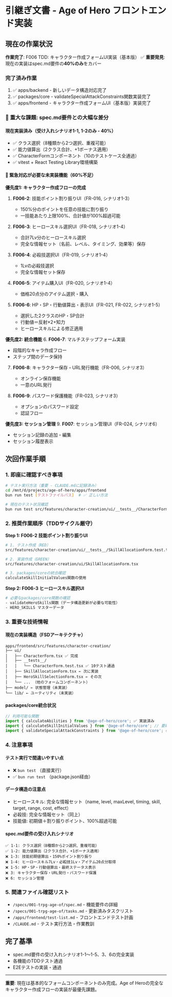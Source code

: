 # 引継ぎ文書 - Age of Hero フロントエンド実装

## 現在の作業状況
**作業完了**: F006 TDD: キャラクター作成フォームUI実装（基本版） ✅
**重要発見**: 現在の実装はspec.md要件の**40%のみ**をカバー

### 完了済み作業
1. ✅ apps/backend - 新しいデータ構造対応完了
2. ✅ packages/core - validateSpecialAttackConstraints関数実装完了
3. ✅ apps/frontend - キャラクター作成フォームUI（基本版）実装完了

### 🚨 **重大な課題**: spec.md要件との大幅な差分

#### 現在実装済み（受け入れシナリオ1-1, 1-2のみ - 40%）
- ✅ クラス選択（8種類から2つ選択、重複可能）
- ✅ 能力値算出（2クラス合計、+1ボーナス適用）
- ✅ CharacterFormコンポーネント（10のテストケース全通過）
- ✅ vitest + React Testing Library環境構築

#### 🚨 **緊急対応が必要な未実装機能（60%不足）**

**優先度1: キャラクター作成フローの完成**
1. **F006-2**: 技能ポイント割り振りUI（FR-016, シナリオ1-3）
   - 150%分のポイントを任意の技能に割り振り
   - 一技能あたり上限100%、合計値が100%超過可能

2. **F006-3**: ヒーロースキル選択UI（FR-018, シナリオ1-4）
   - 合計7Lv分のヒーロースキル選択
   - 完全な情報セット（名前、レベル、タイミング、効果等）保存

3. **F006-4**: 必殺技選択UI（FR-019, シナリオ1-4）
   - 1Lvの必殺技選択
   - 完全な情報セット保存

4. **F006-5**: アイテム購入UI（FR-020, シナリオ1-4）
   - 価格20点分のアイテム選択・購入

5. **F006-6**: HP・SP・行動値算出・表示UI（FR-021, FR-022, シナリオ1-5）
   - 選択した2クラスのHP・SP合計
   - 行動値＝反射×2+知力
   - ヒーロースキルによる修正適用

**優先度2: 統合機能**
6. **F006-7**: マルチステップフォーム実装
   - 段階的なキャラ作成フロー
   - ステップ間のデータ保持

7. **F006-8**: キャラクター保存・URL発行機能（FR-006, シナリオ3）
   - オンライン保存機能
   - 一意のURL発行

8. **F006-9**: パスワード保護機能（FR-023, シナリオ3）
   - オプションのパスワード設定
   - 認証フロー

**優先度3: セッション管理**
9. **F007**: セッション管理UI（FR-024, シナリオ6）
   - セッション記録の追加・編集
   - セッション履歴表示

## 次回作業手順

### 1. 即座に確認すべき事項
```bash
# テスト実行方法（重要 - CLAUDE.mdに記録済み）
cd /mnt/d/projects/age-of-hero/apps/frontend
bun run test [テストファイルパス]  # ✅ 正しい方法

# 現在のテスト状況確認
bun run test src/features/character-creation/ui/__tests__/CharacterForm.test.tsx
```

### 2. 推奨作業順序（TDDサイクル厳守）

**Step 1: F006-2 技能ポイント割り振りUI**
```bash
# 1. テスト作成（RED）
src/features/character-creation/ui/__tests__/SkillAllocationForm.test.tsx

# 2. 実装作成（GREEN）
src/features/character-creation/ui/SkillAllocationForm.tsx

# 3. packages/coreの統合確認
calculateSkillInitialValues関数の使用
```

**Step 2: F006-3 ヒーロースキル選択UI**
```bash
# 必要なpackages/core関数の確認
- validateHeroSkills関数（データ構造更新が必要な可能性）
- HERO_SKILLS マスターデータ
```

### 3. 重要な技術情報

#### 現在の実装構造（FSDアーキテクチャ）
```
apps/frontend/src/features/character-creation/
├── ui/
│   ├── CharacterForm.tsx ✅ 完成
│   ├── __tests__/
│   │   └── CharacterForm.test.tsx ✅ 10テスト通過
│   ├── SkillAllocationForm.tsx ← 次に実装
│   ├── HeroSkillSelectionForm.tsx ← その次
│   └── ... （他のフォームコンポーネント）
├── model/ ← 状態管理（未実装）
└── lib/ ← ユーティリティ（未実装）
```

#### packages/core統合状況
```typescript
// 利用可能な関数
import { calculateAbilities } from '@age-of-hero/core'; ✅ 実装済み
import { calculateSkillInitialValues } from '@age-of-hero/core'; // 要確認
import { validateSpecialAttackConstraints } from '@age-of-hero/core'; ✅ 実装済み
```

### 4. 注意事項

#### テスト実行で間違いやすい点
- ❌ `bun test` （直接実行）
- ✅ `bun run test` （package.json経由）

#### データ構造の注意点
- ヒーロースキル: 完全な情報セット（name, level, maxLevel, timing, skill, target, range, cost, effect）
- 必殺技: 完全な情報セット（同上）
- 技能値: 初期値＋割り振りポイント、100%超過可能

#### spec.md要件の受け入れシナリオ
```
✅ 1-1: クラス選択（8種類から2つ選択、重複可能）
✅ 1-2: 能力値算出（2クラス合計、+1ボーナス適用）
❌ 1-3: 技能初期値算出・150%ポイント割り振り
❌ 1-4: ヒーロースキル7Lv・必殺技1Lv・アイテム20点分取得
❌ 1-5: HP・SP・行動値算出・最終ステータス表示
❌ 3: キャラクター保存・URL発行・パスワード保護
❌ 6: セッション管理
```

### 5. 関連ファイル確認リスト
- `/specs/001-trpg-age-of/spec.md` - 機能要件の詳細
- `/specs/001-trpg-age-of/tasks.md` - 更新済みタスクリスト
- `/apps/frontend/test-list.md` - フロントエンドテスト計画
- `/CLAUDE.md` - テスト実行方法・作業教訓

## 完了基準
- spec.md要件の受け入れシナリオ1-1～1-5、3、6の完全実装
- 各機能のTDDテスト通過
- E2Eテストの実装・通過

---

**重要**: 現在は基本的なフォームコンポーネントのみ完成。Age of Heroの完全なキャラクター作成フローの実装が最優先課題。